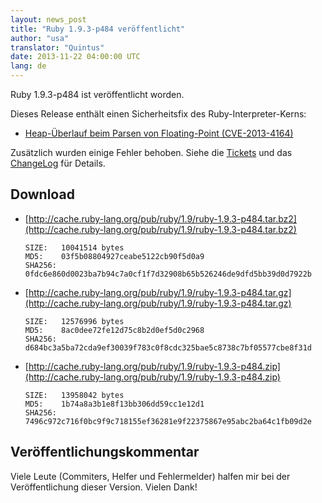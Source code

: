 ```yaml
---
layout: news_post
title: "Ruby 1.9.3-p484 veröffentlicht"
author: "usa"
translator: "Quintus"
date: 2013-11-22 04:00:00 UTC
lang: de
---
```


Ruby 1.9.3-p484 ist veröffentlicht worden.

Dieses Release enthält einen Sicherheitsfix des Ruby-Interpreter-Kerns:

 * [Heap-Überlauf beim Parsen von Floating-Point (CVE-2013-4164)](/de/news/2013/11/22/heap-overflow-in-floating-point-parsing-cve-2013-4164/)

Zusätzlich wurden einige Fehler behoben. Siehe die
[Tickets](https://bugs.ruby-lang.org/projects/ruby-193/issues?set_filter=1&amp;status_id=5)
und das
[ChangeLog](http://svn.ruby-lang.org/repos/ruby/tags/v1_9_3_484/ChangeLog)
für Details.

## Download

* [http://cache.ruby-lang.org/pub/ruby/1.9/ruby-1.9.3-p484.tar.bz2](http://cache.ruby-lang.org/pub/ruby/1.9/ruby-1.9.3-p484.tar.bz2)

      SIZE:   10041514 bytes
      MD5:    03f5b08804927ceabe5122cb90f5d0a9
      SHA256: 0fdc6e860d0023ba7b94c7a0cf1f7d32908b65b526246de9dfd5bb39d0d7922b

* [http://cache.ruby-lang.org/pub/ruby/1.9/ruby-1.9.3-p484.tar.gz](http://cache.ruby-lang.org/pub/ruby/1.9/ruby-1.9.3-p484.tar.gz)

      SIZE:   12576996 bytes
      MD5:    8ac0dee72fe12d75c8b2d0ef5d0c2968
      SHA256: d684bc3a5ba72cda9ef30039f783c0f8cdc325bae5c8738c7bf05577cbe8f31d

* [http://cache.ruby-lang.org/pub/ruby/1.9/ruby-1.9.3-p484.zip](http://cache.ruby-lang.org/pub/ruby/1.9/ruby-1.9.3-p484.zip)

      SIZE:   13958042 bytes
      MD5:    1b74a8a3b1e8f13bb306dd59cc1e12d1
      SHA256: 7496c972c716f0bc9f9c718155ef36281e9f22375867e95abc2ba64c1fb09d2e

## Veröffentlichungskommentar

Viele Leute (Commiters, Helfer und Fehlermelder) halfen mir bei der
Veröffentlichung dieser Version. Vielen Dank!
